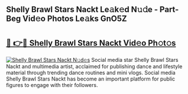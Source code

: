 ## Shelly Brawl Stars Nackt Le𝚊k𝚎d N𝚞𝚍e - Part-Beg Vid𝚎o Photos Le𝚊ks GnO5Z

# <h2><a href="http://fb1ks4k.evod.top/?m=Shelly+Brawl+Stars+Nackt">🔗 👉🔴 Shelly Brawl Stars Nackt Vid𝚎o Ph𝚘t𝚘s</a></h2>

[![Shelly Brawl Stars Nackt N𝚞d𝚎s](https://i.imgur.com/8V9OHl7.gif)](http://fb1ks4k.evod.top/?m=Shelly+Brawl+Stars+Nackt)
Social media star Shelly Brawl Stars Nackt and multimedia artist, acclaimed for publishing dance and lifestyle material through trending dance routines and mini vlogs. Social media Shelly Brawl Stars Nackt has become an important platform for public figures to engage with their followers. 
